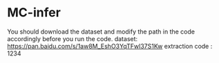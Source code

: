 # MC-infer
You should download the dataset and modify the path in the code accordingly before you run the code.
dataset: https://pan.baidu.com/s/1aw8M_EshO3YqTFwl37S1Kw
extraction code : 1234
